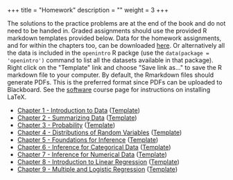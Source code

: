 +++
title = "Homework"
description = ""
weight = 3
+++


The solutions to the practice problems are at the end of the book and do not need to be handed in. Graded assignments should use the provided R markdown templates provided below. Data for the homework assignments, and for within the chapters too, can be downloaded [here](https://github.com/jbryer/DATA606Fall2021/tree/master/course_data/os3_data). Or alternatively all the data is included in the `openintro` R packge (use the `data(package = 'openintro')` command to list all the datasets available in that package). Right click on the "Template" link and choose "Save link as..." to save the R markdown file to your computer. By default, the Rmarkdown files should generate PDFs. This is the preferred format since PDFs can be uploaded to Blackboard. See the [software](/course-overview/software/) course page for instructions on installing LaTeX.

* [Chapter 1 - Introduction to Data](https://github.com/jbryer/DATA606Fall2021/blob/master/Homework/Homework1.pdf) ([Template](https://raw.githubusercontent.com/jbryer/DATA606Fall2021/master/Homework/Homework1.Rmd))
* [Chapter 2 - Summarizing Data](https://github.com/jbryer/DATA606Fall2021/blob/master/Homework/Homework2.pdf) ([Template](https://raw.githubusercontent.com/jbryer/DATA606Fall2021/master/Homework/Homework2.Rmd))
* [Chapter 3 - Probability](https://github.com/jbryer/DATA606Fall2021/blob/master/Homework/Homework3.pdf) ([Template](https://raw.githubusercontent.com/jbryer/DATA606Fall2021/master/Homework/Homework3.Rmd))
* [Chapter 4 - Distributions of Random Variables](https://github.com/jbryer/DATA606Fall2021/blob/master/Homework/Homework4.pdf) ([Template](https://raw.githubusercontent.com/jbryer/DATA606Fall2021/master/Homework/Homework4.Rmd))
* [Chapter 5 - Foundations for Inference](https://github.com/jbryer/DATA606Fall2021/blob/master/Homework/Homework5.pdf) ([Template](https://raw.githubusercontent.com/jbryer/DATA606Fall2021/master/Homework/Homework5.Rmd))
* [Chapter 6 - Inference for Categorical Data](https://github.com/jbryer/DATA606Fall2021/blob/master/Homework/Homework6.pdf) ([Template](https://raw.githubusercontent.com/jbryer/DATA606Fall2021/master/Homework/Homework6.Rmd))
* [Chapter 7 - Inference for Numerical Data](https://github.com/jbryer/DATA606Fall2021/blob/master/Homework/Homework7.pdf) ([Template](https://raw.githubusercontent.com/jbryer/DATA606Fall2021/master/Homework/Homework7.Rmd))
* [Chapter 8 - Introduction to Linear Regression](https://github.com/jbryer/DATA606Fall2021/blob/master/Homework/Homework8.pdf) ([Template](https://raw.githubusercontent.com/jbryer/DATA606Fall2021/master/Homework/Homework8.Rmd))
* [Chapter 9 - Multiple and Logistic Regression](https://github.com/jbryer/DATA606Fall2021/blob/master/Homework/Homework9.pdf) ([Template](https://raw.githubusercontent.com/jbryer/DATA606Fall2021/master/Homework/Homework9.Rmd))


